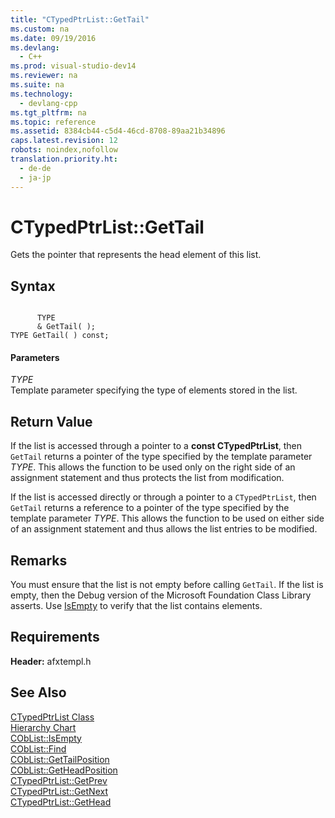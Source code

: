 ```yaml
---
title: "CTypedPtrList::GetTail"
ms.custom: na
ms.date: 09/19/2016
ms.devlang: 
  - C++
ms.prod: visual-studio-dev14
ms.reviewer: na
ms.suite: na
ms.technology: 
  - devlang-cpp
ms.tgt_pltfrm: na
ms.topic: reference
ms.assetid: 8384cb44-c5d4-46cd-8708-89aa21b34896
caps.latest.revision: 12
robots: noindex,nofollow
translation.priority.ht: 
  - de-de
  - ja-jp
---
```

# CTypedPtrList::GetTail
Gets the pointer that represents the head element of this list.  
  
## Syntax  
  
```  
  
      TYPE  
      & GetTail( );  
TYPE GetTail( ) const;  
```  
  
#### Parameters  
 *TYPE*  
 Template parameter specifying the type of elements stored in the list.  
  
## Return Value  
 If the list is accessed through a pointer to a **const CTypedPtrList**, then `GetTail` returns a pointer of the type specified by the template parameter *TYPE*. This allows the function to be used only on the right side of an assignment statement and thus protects the list from modification.  
  
 If the list is accessed directly or through a pointer to a `CTypedPtrList`, then `GetTail` returns a reference to a pointer of the type specified by the template parameter *TYPE*. This allows the function to be used on either side of an assignment statement and thus allows the list entries to be modified.  
  
## Remarks  
 You must ensure that the list is not empty before calling `GetTail`. If the list is empty, then the Debug version of the Microsoft Foundation Class Library asserts. Use [IsEmpty](../vs140/CObList--IsEmpty.md) to verify that the list contains elements.  
  
## Requirements  
 **Header:** afxtempl.h  
  
## See Also  
 [CTypedPtrList Class](../vs140/CTypedPtrList-Class.md)   
 [Hierarchy Chart](../vs140/Hierarchy-Chart.md)   
 [CObList::IsEmpty](../vs140/CObList--IsEmpty.md)   
 [CObList::Find](../vs140/CObList--Find.md)   
 [CObList::GetTailPosition](../vs140/CObList--GetTailPosition.md)   
 [CObList::GetHeadPosition](../vs140/CObList--GetHeadPosition.md)   
 [CTypedPtrList::GetPrev](../vs140/CTypedPtrList--GetPrev.md)   
 [CTypedPtrList::GetNext](../vs140/CTypedPtrList--GetNext.md)   
 [CTypedPtrList::GetHead](../vs140/CTypedPtrList--GetHead.md)